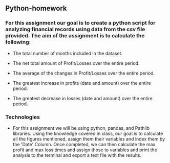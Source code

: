 ## Python-homework

### For this assignment our goal is to create a python script for analyzing financial records using data from the csv file provided. The aim of the assignment is to calculate the following:

* The total number of months included in the dataset.

* The net total amount of Profit/Losses over the entire period.

* The average of the changes in Profit/Losses over the entire period.

* The greatest increase in profits (date and amount) over the entire period.

* The greatest decrease in losses (date and amount) over the entire period.


### Technologies

* For this assignment we will be using python, pandas, and Pathlib libraries. Using the knowledge covered in class, our goal is to calculate all the figures mentioned, assign them their variables and index them by the 'Date' Column. Once completed, we can then calculate the max profit and max loss times and assign those to variables and print the analysis to the terminal and export a text file with the results.

